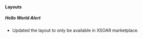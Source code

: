 
#### Layouts
##### Hello World Alert
- Updated the layout to only be available in XSOAR marketplace.
